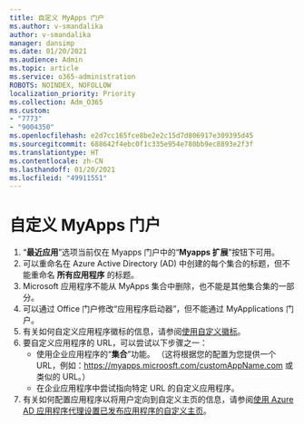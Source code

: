 ```yaml
---
title: 自定义 MyApps 门户
ms.author: v-smandalika
author: v-smandalika
manager: dansimp
ms.date: 01/20/2021
ms.audience: Admin
ms.topic: article
ms.service: o365-administration
ROBOTS: NOINDEX, NOFOLLOW
localization_priority: Priority
ms.collection: Adm_O365
ms.custom:
- "7773"
- "9004350"
ms.openlocfilehash: e2d7cc165fce8be2e2c15d7d806917e309395d45
ms.sourcegitcommit: 688642f4ebc0f1c335e954e780bb9ec8893e2f3f
ms.translationtype: HT
ms.contentlocale: zh-CN
ms.lasthandoff: 01/20/2021
ms.locfileid: "49911551"
---
```

# <a name="customize-myapps-portal"></a>自定义 MyApps 门户

1. “**最近应用**”选项当前仅在 Myapps 门户中的“**Myapps 扩展**”按钮下可用。
2. 可以重命名在 Azure Active Directory (AD) 中创建的每个集合的标题，但不能重命名 **所有应用程序** 的标题。
3. Microsoft 应用程序不能从 MyApps 集合中删除，也不能是其他集合集的一部分。
4. 可以通过 Office 门户修改“应用程序启动器”，但不能通过 MyApplications 门户。
5. 有关如何自定义应用程序徽标的信息，请参阅[使用自定义徽标](https://docs.microsoft.com/azure/active-directory/manage-apps/add-application-portal-configure#use-a-custom-logo)。
6. 要自定义应用程序的 URL，可以尝试以下步骤之一：
    - 使用企业应用程序的“**集合**”功能。 （这将根据您的配置为您提供一个 URL，例如：https://myapps.microosft.com/customAppName.com 或类似的 URL。）
    - 在企业应用程序中尝试指向特定 URL 的自定义应用程序。
7. 有关如何配置应用程序以将用户定向到自定义主页的信息，请参阅[使用 Azure AD 应用程序代理设置已发布应用程序的自定义主页](https://docs.microsoft.com/azure/active-directory/manage-apps/application-proxy-configure-custom-home-page)。
